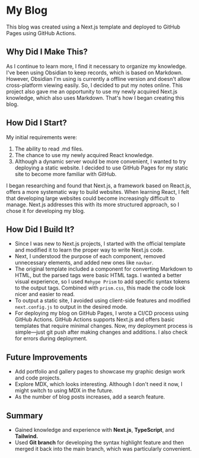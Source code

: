 # My Blog

This blog was created using a Next.js template and deployed to GitHub Pages using GitHub Actions.

## Why Did I Make This?

As I continue to learn more, I find it necessary to organize my knowledge. I've been using Obsidian to keep records, which is based on Markdown. However, Obsidian I'm using is currently a offline version and doesn't allow cross-platform viewing easily. So, I decided to put my notes online. This project also gave me an opportunity to use my newly acquired Next.js knowledge, which also uses Markdown. That's how I began creating this blog.

## How Did I Start?

My initial requirements were:
1. The ability to read .md files.
2. The chance to use my newly acquired React knowledge.
3. Although a dynamic server would be more convenient, I wanted to try deploying a static website. I decided to use GitHub Pages for my static site to become more familiar with GitHub.

I began researching and found that Next.js, a framework based on React.js, offers a more systematic way to build websites. When learning React, I felt that developing large websites could become increasingly difficult to manage. Next.js addresses this with its more structured approach, so I chose it for developing my blog.

## How Did I Build It?

- Since I was new to Next.js projects, I started with the official template and modified it to learn the proper way to write Next.js code.
- Next, I understood the purpose of each component, removed unnecessary elements, and added new ones like `navbar`.
- The original template included a component for converting Markdown to HTML, but the parsed tags were basic HTML tags. I wanted a better visual experience, so I used `Rehype Prism` to add specific syntax tokens to the output tags. Combined with `prism.css`, this made the code look nicer and easier to read.
- To output a static site, I avoided using client-side features and modified `next.config.js` to output in the desired mode.
- For deploying my blog on GitHub Pages, I wrote a CI/CD process using GitHub Actions. GitHub Actions supports Next.js and offers basic templates that require minimal changes. Now, my deployment process is simple—just git push after making changes and additions. I also check for errors during deployment.

## Future Improvements

- Add portfolio and gallery pages to showcase my graphic design work and code projects.
- Explore MDX, which looks interesting. Although I don't need it now, I might switch to using MDX in the future.
- As the number of blog posts increases, add a search feature.

## Summary

- Gained knowledge and experience with **Next.js**, **TypeScript**, and **Tailwind.**
- Used **Git branch** for developing the syntax highlight feature and then merged it back into the main branch, which was particularly convenient.